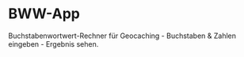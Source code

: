 # BWW-App

Buchstabenwortwert-Rechner für Geocaching - Buchstaben & Zahlen eingeben - Ergebnis sehen.
